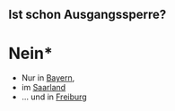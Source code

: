 [_template]: #null (home)

## Ist schon Ausgangssperre?
# Nein*

* Nur in [Bayern](https://www.spiegel.de/politik/deutschland/coronavirus-bayern-verhaengt-ausgangssperre-a-09224291-7998-487e-ba4f-11616b536b48),
* im [Saarland](https://twitter.com/SAARTEXT/status/1241034423308607489)
* … und in [Freiburg](https://www.tagesschau.de/inland/freiburg-ausgangssperre-101.html)